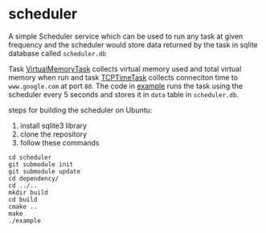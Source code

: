 # scheduler
A simple Scheduler service which can be used to run any task at given frequency and the scheduler would store data returned by the task in sqlite database called `scheduler.db`

Task [VirtualMemoryTask](lib/VirtualMemoryUsageTask.cpp) collects virtual memory used and total virtual memory when run and task [TCPTimeTask](lib/TCPTimeTask.cpp) collects conneciton time to `www.google.com` at port `80`. The code in [example](src/main.cpp) runs the task using the scheduler every 5 seconds and stores it in `data` table in `scheduler.db`.

steps for building the scheduler on Ubuntu:
1) install sqlite3 library
2) clone the repository
3) follow these commands

```
cd scheduler
git submodule init
git submodule update
cd dependency/
cd ../..
mkdir build
cd build
cmake ..
make
./example
```
